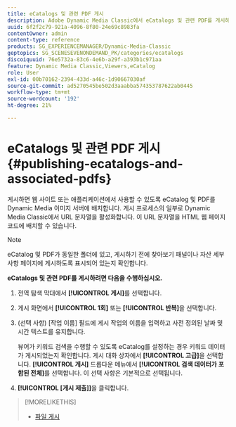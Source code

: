 ```yaml
---
title: eCatalogs 및 관련 PDF 게시
description: Adobe Dynamic Media Classic에서 eCatalogs 및 관련 PDF를 게시하는 방법을 알아봅니다.
uuid: 6f2f2c79-921a-4096-8f80-24e69c8983fa
contentOwner: admin
content-type: reference
products: SG_EXPERIENCEMANAGER/Dynamic-Media-Classic
geptopics: SG_SCENESEVENONDEMAND_PK/categories/ecatalogs
discoiquuid: 76e5732a-83c6-4e6b-a29f-a393b1c971aa
feature: Dynamic Media Classic,Viewers,eCatalog
role: User
exl-id: 00b70162-2394-433d-a46c-1d90667030af
source-git-commit: ad5270545be502d3aaabba574353787622ab0445
workflow-type: tm+mt
source-wordcount: '192'
ht-degree: 21%

---
```


# eCatalogs 및 관련 PDF 게시{#publishing-ecatalogs-and-associated-pdfs}

게시하면 웹 사이트 또는 애플리케이션에서 사용할 수 있도록 eCatalog 및 PDF를 Dynamic Media 이미지 서버에 배치합니다. 게시 프로세스의 일부로 Dynamic Media Classic에서 URL 문자열을 활성화합니다. 이 URL 문자열을 HTML 웹 페이지 코드에 배치할 수 있습니다.

>[!NOTE]
>
>eCatalog 및 PDF가 동일한 폴더에 있고, 게시하기 전에 찾아보기 패널이나 자산 세부 사항 페이지에 게시하도록 표시되어 있는지 확인합니다.

**eCatalogs 및 관련 PDF를 게시하려면 다음을 수행하십시오.**

1. 전역 탐색 막대에서 **[!UICONTROL 게시]**&#x200B;를 선택합니다.
1. 게시 화면에서 **[!UICONTROL 1회]** 또는 **[!UICONTROL 반복]**&#x200B;을 선택합니다.
1. (선택 사항) [작업 이름] 필드에 게시 작업의 이름을 입력하고 사전 정의된 날짜 및 시간 텍스트를 유지합니다.

   뷰어가 키워드 검색을 수행할 수 있도록 eCatalog를 설정하는 경우 키워드 데이터가 게시되었는지 확인합니다. 게시 대화 상자에서 **[!UICONTROL 고급]**&#x200B;을 선택합니다. **[!UICONTROL 게시]** 드롭다운 메뉴에서 **[!UICONTROL 검색 데이터가 포함된 전체]**&#x200B;를 선택합니다. 이 선택 사항은 기본적으로 선택됩니다.

1. **[!UICONTROL [게시 제출]]**&#x200B;을 클릭합니다.

>[!MORELIKETHIS]
>
>* [파일 게시](publishing-files.md)

